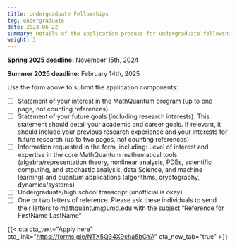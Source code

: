 ```yaml
---
title: Undergraduate Fellowships
tag: undergraduate
date: 2023-06-22
summary: Details of the application process for undergraduate fellowships.
weight: 3
---
```


__Spring 2025 deadline:__ November 15th, 2024

__Summer 2025 deadline:__ February 14th, 2025

Use the form above to submit the application components:
- [ ] Statement of your interest in the MathQuantum program (up to one page, not counting references)
- [ ] Statement of your future goals (including research interests). This statement should detail your academic and career goals. If relevant, it should include your previous research experience and your interests for future research (up to two pages, not counting references)
- [ ] Information requested in the form, including: Level of interest and expertise in the core MathQuantum mathematical tools (algebra/representation theory, nonlinear analysis, PDEs, scientific computing, and stochastic analysis, data Science, and machine learning) and quantum applications (algorithms, cryptography, dynamics/systems)
- [ ] Undergraduate/high school transcript (unofficial is okay)
- [ ] One or two letters of reference. Please ask these individuals to send their letters to mathquantum@umd.edu with the subject “Reference for FirstName LastName”

{{< cta cta_text="Apply here" cta_link="https://forms.gle/NTX5Q34X9cha5bGYA" cta_new_tab="true" >}}
